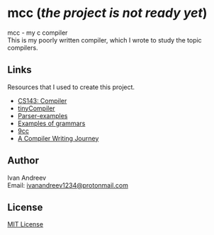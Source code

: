 # mcc (*the project is not ready yet*)
mcc - my c compiler  
This is my poorly written compiler, which I wrote to study the topic compilers.

## Links

Resources that I used to create this project.

* [CS143: Compiler](https://www.keithschwarz.com/cs143/WWW/sum2011/)
* [tinyCompiler](https://github.com/none9632/tinyCompiler)
* [Parser-examples](https://github.com/none9632/Parser-examples)
* [Examples of grammars](http://goldparser.org/grammars/)
* [9cc](https://github.com/rui314/9cc)
* [A Compiler Writing Journey](https://github.com/DoctorWkt/acwj)

## Author

Ivan Andreev  
Email:  ivanandreev1234@protonmail.com

## License

[MIT License](LICENSE)
